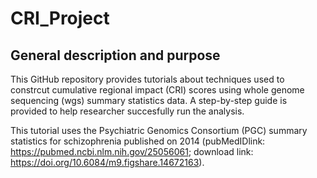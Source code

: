 # CRI_Project

## General description and purpose
This GitHub repository provides tutorials about techniques used to constrcut cumulative regional impact (CRI) scores using whole genome sequencing (wgs) summary statistics data. A step-by-step guide is provided to help researcher succesfully run the analysis. 

This tutorial uses the Psychiatric Genomics Consortium (PGC) summary statistics for schizophrenia published on 2014 (pubMedIDlink: https://pubmed.ncbi.nlm.nih.gov/25056061; download link: https://doi.org/10.6084/m9.figshare.14672163).

